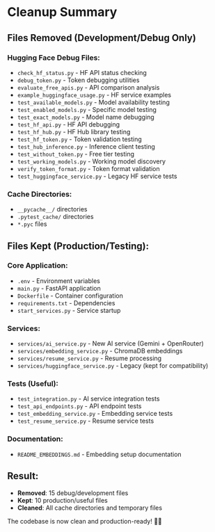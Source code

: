 # Cleanup Summary

## Files Removed (Development/Debug Only)

### Hugging Face Debug Files:
- `check_hf_status.py` - HF API status checking
- `debug_token.py` - Token debugging utilities  
- `evaluate_free_apis.py` - API comparison analysis
- `example_huggingface_usage.py` - HF service examples
- `test_available_models.py` - Model availability testing
- `test_enabled_models.py` - Specific model testing
- `test_exact_models.py` - Model name debugging
- `test_hf_api.py` - HF API debugging
- `test_hf_hub.py` - HF Hub library testing
- `test_hf_token.py` - Token validation testing
- `test_hub_inference.py` - Inference client testing
- `test_without_token.py` - Free tier testing
- `test_working_models.py` - Working model discovery
- `verify_token_format.py` - Token format validation
- `test_huggingface_service.py` - Legacy HF service tests

### Cache Directories:
- `__pycache__/` directories
- `.pytest_cache/` directories
- `*.pyc` files

## Files Kept (Production/Testing):

### Core Application:
- `.env` - Environment variables
- `main.py` - FastAPI application
- `Dockerfile` - Container configuration
- `requirements.txt` - Dependencies
- `start_services.py` - Service startup

### Services:
- `services/ai_service.py` - New AI service (Gemini + OpenRouter)
- `services/embedding_service.py` - ChromaDB embeddings
- `services/resume_service.py` - Resume processing
- `services/huggingface_service.py` - Legacy (kept for compatibility)

### Tests (Useful):
- `test_integration.py` - AI service integration tests
- `test_api_endpoints.py` - API endpoint tests
- `test_embedding_service.py` - Embedding service tests
- `test_resume_service.py` - Resume service tests

### Documentation:
- `README_EMBEDDINGS.md` - Embedding setup documentation

## Result:
- **Removed**: 15 debug/development files
- **Kept**: 10 production/useful files
- **Cleaned**: All cache directories and temporary files

The codebase is now clean and production-ready! 🧹✨